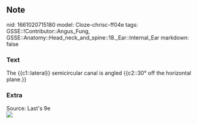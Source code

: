 ## Note
nid: 1661020715180
model: Cloze-chrisc-ff04e
tags: GSSE::!Contributor::Angus_Fung, GSSE::Anatomy::Head_neck_and_spine::18._Ear::Internal_Ear
markdown: false

### Text
The {{c1::lateral}} semicircular canal is angled {{c2::30° off the horizontal plane.}}

### Extra
<div>
  <div>
    Source: Last's 9e
  </div>
  <div><img src=
  "paste-53d56496afc4d0492e3a7c0e4fad48b883c0f318.jpg"></div>
</div>
